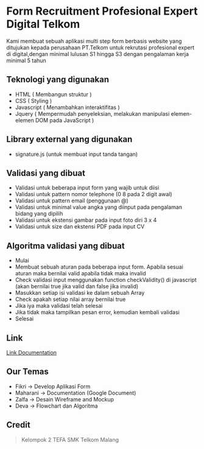 # Form Recruitment Profesional Expert Digital Telkom

Kami membuat sebuah aplikasi multi step form berbasis website yang ditujukan kepada perusahaan PT.Telkom untuk rekrutasi profesional expert di digital,dengan minimal lulusan S1 hingga S3 dengan pengalaman kerja minimal 5 tahun

## Teknologi yang digunakan

- HTML ( Membangun struktur )
- CSS ( Styling )
- Javascript ( Menambahkan interaktifitas )
- Jquery ( Mempermudah penyeleksian, melakukan manipulasi elemen-elemen DOM pada JavaScript )

## Library external yang digunakan

- signature.js (untuk membuat input tanda tangan)

## Validasi yang dibuat

- Validasi untuk beberapa input form yang wajib untuk diisi
- Validasi untuk pattern nomor telephone (0 8 pada 2 digit awal)
- Validasi untuk pattern email (penggunaan @)
- Validasi untuk minimal value angka yang diinput pada pengalaman bidang yang dipilih
- Validasi untuk ekstensi gambar pada input foto diri 3 x 4
- Validasi untuk size dan ekstensi PDF pada input CV

## Algoritma validasi yang dibuat

- Mulai
- Membuat sebuah aturan pada beberapa input form. Apabila sesuai aturan maka bernilai valid apabila tidak maka invalid
- Check validasi input menggunakan function checkValidity() di javascript (akan bernilai true jika valid dan false jika invalid)
- Masukkan setiap isi validasi ke dalam sebuah Array
- Check apakah setiap nilai array bernilai true
- Jika iya maka validasi telah selesai
- Jika tidak maka tampilkan pesan error, kemudian kembali validasi
- Selesai

## Link

[Link Documentation](./documentation/Kelompok2_Tugas%20Besar%20Tefa%202.pdf)

## Our Temas

- Fikri -> Develop Aplikasi Form
- Maharani -> Documentation (Google Document)
- Zalfa -> Desain Wireframe and Mockup
- Deva -> Flowchart dan Algoritma

## Credit

> Kelompok 2 TEFA SMK Telkom Malang
